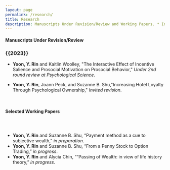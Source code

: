 ```yaml
---
layout: page
permalink: /research/
title: Research
description: Manuscripts Under Revision/Review and Working Papers. * Indicates equal authorship.
---
```


<h4> <strong>Manuscripts Under Revision/Review</strong> </h4>

<h3 class="year">{{2023}}</h3> 

- <b>Yoon, Y. Rin</b> and Kaitlin Woolley, "The Interactive Effect of Incentive Salience and Prosocial Motivation on Prosocial Behavior," <i>Under 2nd round review at *Psychological Science*</i>.
   <!--- 1. [Abstract]({% link misc_pages/abstracts/2019_abstract_socspace.md %})
    2. What we made our Ps do: <a target="_blank" href="https://johnson.yul1.qualtrics.com/jfe/preview/previewId/3179a1e6-e7b6-446a-8c9f-8f9e184f3ad3/SV_7R5HQDCp5R46FTw/BL_eD5lDRgge4KQ0x8?Q_SurveyVersionID=current">demo1</a>, <a target="_blank" href="https://johnson.yul1.qualtrics.com/jfe/preview/previewId/3179a1e6-e7b6-446a-8c9f-8f9e184f3ad3/SV_7R5HQDCp5R46FTw/BL_3eIUIh36JBzryuN?Q_SurveyVersionID=current">demo2</a>
    3. <a href="TBD">OSF</a>   ---> 

- <b>Yoon, Y. Rin</b>, Joann Peck, and Suzanne B. Shu,"Increasing Hotel Loyalty Through Psychological Ownership,"  <i>Invited revision</i>.
    <!--- 1. [Abstract]({% link misc_pages/abstracts/2019_abstract_socspace.md %})
    2. <a href="TBD"> Article </a>
    3. <a href="TBD">OSF</a> ---> 


    &nbsp;
    &nbsp;
    &nbsp;


<h4> <strong>Selected Working Papers</strong> </h4>
 <!--- <h5 class="note">(Full draft available upon request)</h5>---> 

<h3 class="year"> &nbsp; </h3>

- <b>Yoon, Y. Rin</b> and Suzanne B. Shu, “Payment method as a cue to subjective wealth,” <i>in preparation</i>.
- <b>Yoon, Y. Rin</b> and Suzanne B. Shu, “From a Penny Stock to Option Trading,” <i>in progress</i>.
- <b>Yoon, Y. Rin</b> and Alycia Chin, ““Passing of Wealth: in view of life history theory,” <i>in progress</i>.

 <!---1. [Lorem Ipsum]({% link misc_pages/abstracts/2019_abstract_socspace.md %})---> 

